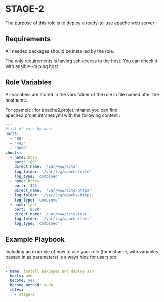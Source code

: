 STAGE-2
=========

The purpose of this role is to deploy a ready-to-use apache web server

Requirements
------------

All needed packages should be installed by the role. 

The only requirements is having ssh access to the host. You can check it with ansible -m ping  host

Role Variables
--------------

All variables are stored in the vars folder of the role in file named after the hostname. 

For example : for apache2.projet.intranet you can find apache2.projet.intranet.yml with the following content :

```yaml
---
#list of vars by host
ports:
  - '80'
  - '443'
  - '8080'
vhosts:
  - name: http
    port: '80'
    direct_name: '/var/www/site'
    log_folder: '/var/log/apache/site'
    log_type: 'combined'
  - name: https
    port: '443'
    direct_name: '/var/www/site-https'
    log_folder: '/var/log/apache/https'
    log_type: 'combined'
  - name: test
    port: '8080'
    direct_name: '/var/www/site-test'
    log_folder: '/var/log/apache/test'
    log_type: 'combined'
```



Example Playbook
----------------

Including an example of how to use your role (for instance, with variables passed in as parameters) is always nice for users too:

```yaml
---
- name: install pakcages and deploy ssh
  hosts: web
  become: yes
  become_method: sudo
  roles:
    - stage-2
```
